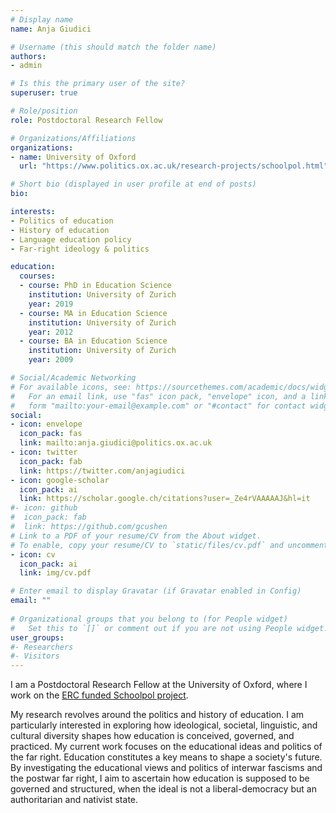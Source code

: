 ```yaml
---
# Display name
name: Anja Giudici

# Username (this should match the folder name)
authors:
- admin

# Is this the primary user of the site?
superuser: true

# Role/position
role: Postdoctoral Research Fellow

# Organizations/Affiliations
organizations:
- name: University of Oxford
  url: "https://www.politics.ox.ac.uk/research-projects/schoolpol.html"

# Short bio (displayed in user profile at end of posts)
bio:

interests:
- Politics of education
- History of education
- Language education policy
- Far-right ideology & politics

education:
  courses:
  - course: PhD in Education Science
    institution: University of Zurich
    year: 2019
  - course: MA in Education Science
    institution: University of Zurich
    year: 2012
  - course: BA in Education Science
    institution: University of Zurich
    year: 2009

# Social/Academic Networking
# For available icons, see: https://sourcethemes.com/academic/docs/widgets/#icons
#   For an email link, use "fas" icon pack, "envelope" icon, and a link in the
#   form "mailto:your-email@example.com" or "#contact" for contact widget.
social:
- icon: envelope
  icon_pack: fas
  link: mailto:anja.giudici@politics.ox.ac.uk
- icon: twitter
  icon_pack: fab
  link: https://twitter.com/anjagiudici
- icon: google-scholar
  icon_pack: ai
  link: https://scholar.google.ch/citations?user=_Ze4rVAAAAAJ&hl=it
#- icon: github
#  icon_pack: fab
#  link: https://github.com/gcushen
# Link to a PDF of your resume/CV from the About widget.
# To enable, copy your resume/CV to `static/files/cv.pdf` and uncomment the lines below.  
- icon: cv
  icon_pack: ai
  link: img/cv.pdf

# Enter email to display Gravatar (if Gravatar enabled in Config)
email: ""
  
# Organizational groups that you belong to (for People widget)
#   Set this to `[]` or comment out if you are not using People widget.  
user_groups:
#- Researchers
#- Visitors
---
```


I am a Postdoctoral Research Fellow at the University of Oxford, where I work on the [ERC funded Schoolpol project](https://schoolpol.web.ox.ac.uk/home).

My research revolves around the politics and history of education. I am particularly interested in exploring how ideological, societal, linguistic, and cultural diversity shapes how education is conceived, governed, and practiced. My current work focuses on the educational ideas and politics of the far right. Education constitutes a key means to shape a society's future. By investigating the educational views and politics of interwar fascisms and the postwar far right, I aim to ascertain how education is supposed to be governed and structured, when the ideal is not a liberal-democracy but an authoritarian and nativist state. 